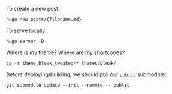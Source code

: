 To create a new post:
```
hugo new posts/{filename.md}
```

To serve locally:
```
hugo server -D
```

Where is my theme? Where are my shortcodes?
```
cp -r theme_bleak_tweaked/* themes/bleak/
```

Before deploying/building, we should pull our `public` submodule:
```
git submodule update --init --remote -- public
```
